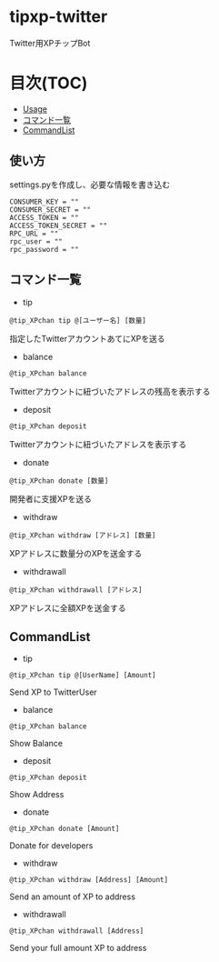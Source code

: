 # tipxp-twitter
Twitter用XPチップBot

# 目次(TOC)
- [Usage](#使い方)
- [コマンド一覧](#コマンド一覧)
- [CommandList](#commandlist)

## 使い方
settings.pyを作成し、必要な情報を書き込む
```
CONSUMER_KEY = ""
CONSUMER_SECRET = ""
ACCESS_TOKEN = ""
ACCESS_TOKEN_SECRET = ""
RPC_URL = ""
rpc_user = ""
rpc_password = ""
```

## コマンド一覧

- tip
```
@tip_XPchan tip @[ユーザー名] [数量]
```
指定したTwitterアカウントあてにXPを送る

- balance
```
@tip_XPchan balance
```
Twitterアカウントに紐づいたアドレスの残高を表示する

- deposit
```
@tip_XPchan deposit
```
Twitterアカウントに紐づいたアドレスを表示する

- donate
```
@tip_XPchan donate [数量]
```
開発者に支援XPを送る

- withdraw
```
@tip_XPchan withdraw [アドレス] [数量]
```
XPアドレスに数量分のXPを送金する

- withdrawall
```
@tip_XPchan withdrawall [アドレス]
```
XPアドレスに全額XPを送金する

## CommandList

- tip
```
@tip_XPchan tip @[UserName] [Amount]
```
Send XP to TwitterUser

- balance
```
@tip_XPchan balance
```
Show Balance

- deposit
```
@tip_XPchan deposit
```
Show Address

- donate
```
@tip_XPchan donate [Amount]
```
Donate for developers

- withdraw
```
@tip_XPchan withdraw [Address] [Amount]
```
Send an amount of XP to address

- withdrawall
```
@tip_XPchan withdrawall [Address]
```
Send your full amount XP to address
